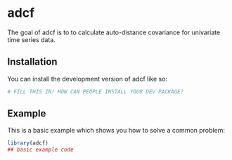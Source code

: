 
# adcf

<!-- badges: start -->
<!-- badges: end -->

The goal of adcf is to to calculate auto-distance covariance for univariate time series data.

## Installation

You can install the development version of adcf like so:

``` r
# FILL THIS IN! HOW CAN PEOPLE INSTALL YOUR DEV PACKAGE?
```

## Example

This is a basic example which shows you how to solve a common problem:

``` r
library(adcf)
## basic example code
```

